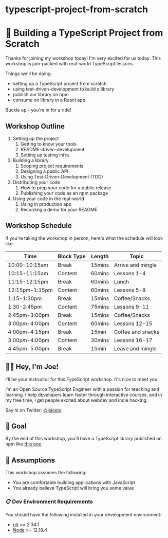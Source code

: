 # typescript-project-from-scratch

# 🔧 Building a TypeScript Project from Scratch

Thanks for joining my workshop today! I'm very excited for us today. This workshop is jam-packed with real-world TypeScript lessons.

Things we'll be doing:

- setting up a TypeScript project from scratch
- using test-driven-development to build a library
- publish our library on npm
- consume on library in a React app

Buckle up - you're in for a ride!

## Workshop Outline

1. Setting up the project
   1. Getting to know your tools
   2. README-driven-development
   3. Setting up testing infra
2. Building a library
   1. Scoping project requirements
   2. Designing a public API
   3. Using Test-Driven-Development (TDD)
3. Distributing your code
   1. How to prep your code for a public release
   2. Publishing your code as an npm package
4. Using your code in the real-world
   1. Using in production app
   2. Recording a demo for your README

## Workshop Schedule

If you're taking the workshop in person, here's what the schedule will look like:

| Time            | Block Type | Length | Topic             |
| --------------- | ---------- | ------ | ----------------- |
| 10:00-10:15am   | Break      | 15mins | Arrive and mingle |
| 10:15-11:15am   | Content    | 60mins | Lessons 1-4       |
| 11:15-12:15pm    | Break      | 60mins | Lunch             |
| 12:15pm-1:15pm | Content    | 60mins | Lessons 5-8       |
| 1:15-1:30pm   | Break      | 15mins | Coffee/Snacks     |
| 1:30-2:45pm     | Content    | 75mins | Lessons 9-11      |
| 2:45pm-3:00pm   | Break      | 15mins | Coffee/Snacks     |
| 3:00pm-4:00pm   | Content    | 60mins | Lessons 12-15     |
| 4:00pm-4:15pm   | Break      | 15min  | Coffee and snacks  |
| 3:00pm-4:00pm   | Content    | 30mins | Lessons 16-17     |
| 4:45pm-5:00pm   | Break      | 15min  | Leave and mingle  |

## 👋🏼 Hey, I'm Joe!

I'll be your instructor for this TypeScript workshop. It's nice to meet you.

I’m an Open Source TypeScript Engineer with a passion for teaching and learning. I help developers learn faster through interactive courses, and in my free time, I get people excited about webdev and indie hacking.

Say hi on Twitter: [@jsjoeio](https://twitter.com/jsjoeio).

## 🥅 Goal

By the end of this workshop, you'll have a TypeScript library published on npm like [this one](https://www.npmjs.com/package/use-streak).

## 📜 Assumptions

This workshop assumes the following:

- You are comfortable building applications with JavaScript
- You already believe TypeScript will bring you some value

### 📋 Dev Environment Requirements

You should have the following installed in your development environment:

- [git](https://git-scm.com/book/en/v2/Getting-Started-Installing-Git) >= 2.34.1
- [Node](https://nodejs.org/en/download/) >= 12.18.4
